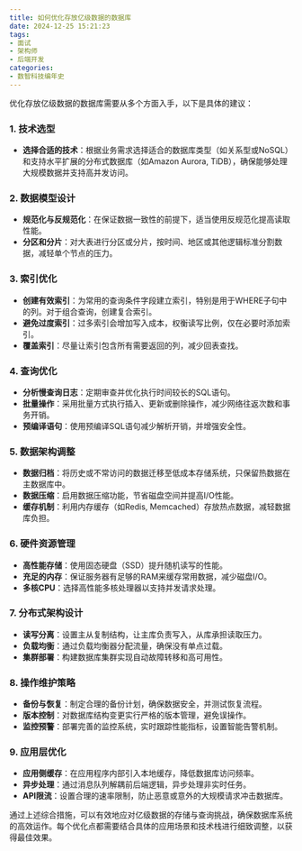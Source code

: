 ```yaml
---
title: 如何优化存放亿级数据的数据库
date: 2024-12-25 15:21:23
tags:
- 面试
- 架构师
- 后端开发
categories:
- 数智科技编年史
---
```


优化存放亿级数据的数据库需要从多个方面入手，以下是具体的建议：

### 1. 技术选型

- **选择合适的技术**：根据业务需求选择适合的数据库类型（如关系型或NoSQL）和支持水平扩展的分布式数据库（如Amazon Aurora, TiDB），确保能够处理大规模数据并支持高并发访问。

### 2. 数据模型设计

- **规范化与反规范化**：在保证数据一致性的前提下，适当使用反规范化提高读取性能。
- **分区和分片**：对大表进行分区或分片，按时间、地区或其他逻辑标准分割数据，减轻单个节点的压力。

### 3. 索引优化

- **创建有效索引**：为常用的查询条件字段建立索引，特别是用于WHERE子句中的列。对于组合查询，创建复合索引。
- **避免过度索引**：过多索引会增加写入成本，权衡读写比例，仅在必要时添加索引。
- **覆盖索引**：尽量让索引包含所有需要返回的列，减少回表查找。

### 4. 查询优化

- **分析慢查询日志**：定期审查并优化执行时间较长的SQL语句。
- **批量操作**：采用批量方式执行插入、更新或删除操作，减少网络往返次数和事务开销。
- **预编译语句**：使用预编译SQL语句减少解析开销，并增强安全性。

### 5. 数据架构调整

- **数据归档**：将历史或不常访问的数据迁移至低成本存储系统，只保留热数据在主数据库中。
- **数据压缩**：启用数据压缩功能，节省磁盘空间并提高I/O性能。
- **缓存机制**：利用内存缓存（如Redis, Memcached）存放热点数据，减轻数据库负担。

### 6. 硬件资源管理

- **高性能存储**：使用固态硬盘（SSD）提升随机读写的性能。
- **充足的内存**：保证服务器有足够的RAM来缓存常用数据，减少磁盘I/O。
- **多核CPU**：选择高性能多核处理器以支持并发请求处理。

### 7. 分布式架构设计

- **读写分离**：设置主从复制结构，让主库负责写入，从库承担读取压力。
- **负载均衡**：通过负载均衡器分配流量，确保没有单点过载。
- **集群部署**：构建数据库集群实现自动故障转移和高可用性。

### 8. 操作维护策略

- **备份与恢复**：制定合理的备份计划，确保数据安全，并测试恢复流程。
- **版本控制**：对数据库结构变更实行严格的版本管理，避免误操作。
- **监控预警**：部署完善的监控系统，实时跟踪性能指标，设置智能告警机制。

### 9. 应用层优化

- **应用侧缓存**：在应用程序内部引入本地缓存，降低数据库访问频率。
- **异步处理**：通过消息队列解耦前后端逻辑，异步处理非实时任务。
- **API限流**：设置合理的速率限制，防止恶意或意外的大规模请求冲击数据库。

通过上述综合措施，可以有效地应对亿级数据的存储与查询挑战，确保数据库系统的高效运作。每个优化点都需要结合具体的应用场景和技术栈进行细致调整，以获得最佳效果。